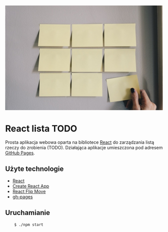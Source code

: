 ![Zdjęcie](./images/todo.jpg)

# React lista TODO

Prosta aplikacja webowa oparta na bibliotece [React](https://pl.reactjs.org/) do zarządzania listą rzeczy do zrobienia (TODO). Działająca aplikacje umieszczona pod adresem [GitHub Pages](https://beskider.github.io/react-todo-list).

## Użyte technologie

* [React](https://pl.reactjs.org/)
* [Create React App](https://github.com/facebook/create-react-app)
* [React Flip Move](https://github.com/joshwcomeau/react-flip-move/)
* [gh-pages](https://www.npmjs.com/package/gh-pages/)

## Uruchamianie

```
	$ ./npm start
```
